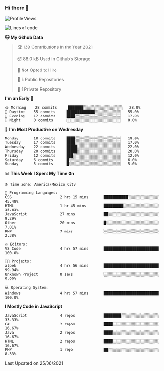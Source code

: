 ### Hi there 👋

<!--START_SECTION:waka-->
![Profile Views](http://img.shields.io/badge/Profile%20Views-0-blue)

![Lines of code](https://img.shields.io/badge/From%20Hello%20World%20I%27ve%20Written-1.8%20million%20lines%20of%20code-blue)

**🐱 My Github Data** 

> 🏆 139 Contributions in the Year 2021
 > 
> 📦 88.0 kB Used in Github's Storage 
 > 
> 🚫 Not Opted to Hire
 > 
> 📜 5 Public Repositories 
 > 
> 🔑 1 Private Repository 
 > 
**I'm an Early 🐤** 

```text
🌞 Morning    28 commits     ███████░░░░░░░░░░░░░░░░░░   28.0% 
🌆 Daytime    55 commits     █████████████░░░░░░░░░░░░   55.0% 
🌃 Evening    17 commits     ████░░░░░░░░░░░░░░░░░░░░░   17.0% 
🌙 Night      0 commits      ░░░░░░░░░░░░░░░░░░░░░░░░░   0.0%

```
📅 **I'm Most Productive on Wednesday** 

```text
Monday       18 commits     ████░░░░░░░░░░░░░░░░░░░░░   18.0% 
Tuesday      17 commits     ████░░░░░░░░░░░░░░░░░░░░░   17.0% 
Wednesday    22 commits     █████░░░░░░░░░░░░░░░░░░░░   22.0% 
Thursday     20 commits     █████░░░░░░░░░░░░░░░░░░░░   20.0% 
Friday       12 commits     ███░░░░░░░░░░░░░░░░░░░░░░   12.0% 
Saturday     6 commits      █░░░░░░░░░░░░░░░░░░░░░░░░   6.0% 
Sunday       5 commits      █░░░░░░░░░░░░░░░░░░░░░░░░   5.0%

```


📊 **This Week I Spent My Time On** 

```text
⌚︎ Time Zone: America/Mexico_City

💬 Programming Languages: 
CSS                      2 hrs 15 mins       ███████████░░░░░░░░░░░░░░   45.48% 
HTML                     1 hr 45 mins        █████████░░░░░░░░░░░░░░░░   35.63% 
JavaScript               27 mins             ██░░░░░░░░░░░░░░░░░░░░░░░   9.29% 
Other                    20 mins             █░░░░░░░░░░░░░░░░░░░░░░░░   7.01% 
PHP                      7 mins              ░░░░░░░░░░░░░░░░░░░░░░░░░   2.38%

🔥 Editors: 
VS Code                  4 hrs 57 mins       █████████████████████████   100.0%

🐱‍💻 Projects: 
alpek                    4 hrs 56 mins       █████████████████████████   99.94% 
Unknown Project          0 secs              ░░░░░░░░░░░░░░░░░░░░░░░░░   0.06%

💻 Operating System: 
Windows                  4 hrs 57 mins       █████████████████████████   100.0%

```

**I Mostly Code in JavaScript** 

```text
JavaScript               4 repos             ████████░░░░░░░░░░░░░░░░░   33.33% 
C#                       2 repos             ████░░░░░░░░░░░░░░░░░░░░░   16.67% 
Java                     2 repos             ████░░░░░░░░░░░░░░░░░░░░░   16.67% 
HTML                     2 repos             ████░░░░░░░░░░░░░░░░░░░░░   16.67% 
PHP                      1 repo              ██░░░░░░░░░░░░░░░░░░░░░░░   8.33%

```



 Last Updated on 25/06/2021
<!--END_SECTION:waka-->

<!--
**JorgeGinez/JorgeGinez** is a ✨ _special_ ✨ repository because its `README.md` (this file) appears on your GitHub profile.

Here are some ideas to get you started:

- 🔭 I’m currently working on ...
- 🌱 I’m currently learning ...
- 👯 I’m looking to collaborate on ...
- 🤔 I’m looking for help with ...
- 💬 Ask me about ...
- 📫 How to reach me: ...
- 😄 Pronouns: ...
- ⚡ Fun fact: ...
-->
